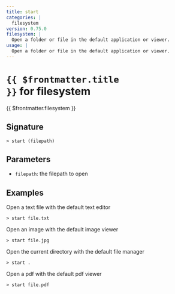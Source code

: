 ```yaml
---
title: start
categories: |
  filesystem
version: 0.75.0
filesystem: |
  Open a folder or file in the default application or viewer.
usage: |
  Open a folder or file in the default application or viewer.
---
```


# <code>{{ $frontmatter.title }}</code> for filesystem

<div class='command-title'>{{ $frontmatter.filesystem }}</div>

## Signature

```> start (filepath)```

## Parameters

 -  `filepath`: the filepath to open

## Examples

Open a text file with the default text editor
```shell
> start file.txt
```

Open an image with the default image viewer
```shell
> start file.jpg
```

Open the current directory with the default file manager
```shell
> start .
```

Open a pdf with the default pdf viewer
```shell
> start file.pdf
```
